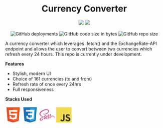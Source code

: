 <div align="center">

<h1>Currency Converter</h1>

![](https://api.checklyhq.com/v1/badges/checks/73930ffd-d602-4c32-bce6-08f1bac2acf8?style=for-the-badge&theme=dark) ![](https://api.checklyhq.com/v1/badges/checks/73930ffd-d602-4c32-bce6-08f1bac2acf8?style=for-the-badge&theme=dark&responseTime=true) <br><br> ![GitHub deployments](https://img.shields.io/github/deployments/asbhogal/Currency-Converter/production?label=DEPLOYMENT%20STATE&style=for-the-badge&labelColor=000) ![GitHub code size in bytes](https://img.shields.io/github/languages/code-size/asbhogal/Currency-Converter?style=for-the-badge&labelColor=000) ![GitHub repo size](https://img.shields.io/github/repo-size/asbhogal/Currency-Converter?color=blueviolet&style=for-the-badge&labelColor=000)

</div>

A currency converter which leverages .fetch() and the ExchangeRate-API endpoint and allows the user to convert between two currencies which refresh every 24 hours. This repo is currently under development.

<strong>Features</strong>
 - Stylish, modern UI
 - Choice of 161 currencies (to and from)
 - Refresh rate of once every 24hrs
 - Full responsiveness

<strong>Stacks Used</strong>
<br><br>
<a target="_blank" rel="noopener noreferrer" href="https://github.com/devicons/devicon/blob/master/icons/html5/html5-original.svg"><img src="https://github.com/devicons/devicon/raw/master/icons/html5/html5-original.svg" alt="html5" width="50" height="50" style="max-width:100%;"></a>
<a target="_blank" rel="noopener noreferrer" href="https://github.com/devicons/devicon/blob/master/icons/css3/css3-original.svg"><img src="https://github.com/devicons/devicon/raw/master/icons/css3/css3-original.svg" alt="css3" width="50" height="50" style="max-width:100%;"></a>
<a target="_blank" rel="noopener noreferrer" href="https://github.com/devicons/devicon/blob/master/icons/sass/sass-original.svg"><img src="https://github.com/devicons/devicon/blob/master/icons/sass/sass-original.svg" alt="sass" width="50" height="50" style="max-width:100%;"></a>
<a target="_blank" rel="noopener noreferrer" href="https://github.com/devicons/devicon/blob/master/icons/javascript/javascript-original.svg"><img src="https://github.com/devicons/devicon/raw/master/icons/javascript/javascript-original.svg" alt="JavaScript" width="50" height="50" style="max-width:100%;"></a>